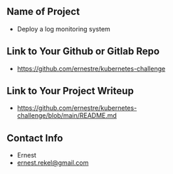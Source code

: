 ## Name of Project
* Deploy a log monitoring system

## Link to Your Github or Gitlab Repo
* https://github.com/ernestre/kubernetes-challenge

## Link to Your Project Writeup
* https://github.com/ernestre/kubernetes-challenge/blob/main/README.md

## Contact Info
* Ernest
* ernest.rekel@gmail.com
